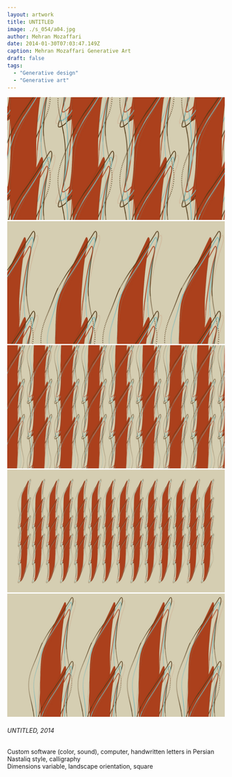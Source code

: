 ```yaml
---
layout: artwork
title: UNTITLED
image: ./s_054/a04.jpg
author: Mehran Mozaffari
date: 2014-01-30T07:03:47.149Z
caption: Mehran Mozaffari Generative Art
draft: false
tags: 
  - "Generative design"
  - "Generative art"
---
```


![UNTITLED - Mehran Mozaffari Generative Art](./s_054/a01.jpg)
![UNTITLED - Mehran Mozaffari Generative Art](./s_054/a02.jpg)
![UNTITLED - Mehran Mozaffari Generative Art](./s_054/a03.jpg)
![UNTITLED - Mehran Mozaffari Generative Art](./s_054/a04.jpg)
![UNTITLED - Mehran Mozaffari Generative Art](./s_054/a05.jpg) 


###### UNTITLED, 2014
Custom software (color, sound), computer, handwritten letters in Persian Nastaliq style, calligraphy <br>
Dimensions variable, landscape orientation, square